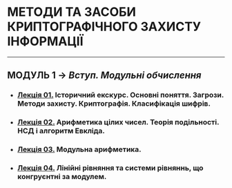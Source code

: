 # **МЕТОДИ ТА ЗАСОБИ КРИПТОГРАФІЧНОГО ЗАХИСТУ ІНФОРМАЦІЇ**
***
## **МОДУЛЬ 1** -> *Вступ. Модульні обчислення*
- ### [**Лекція 01.**](/1_LEC/Modulo_1/CIB_2022_Lec_01_.pdf) Історичний екскурс. Основні поняття. Загрози. Методи захисту. Криптографія. Класифікація шифрів.
- ### [**Лекція 02.**](/1_LEC/Modulo_1/CIB_2022_Lec_02_.pdf) Арифметика цілих чисел. Теорія подільності. НСД і алгоритм Евкліда.
- ### [**Лекція 03.**](/1_LEC/Modulo_1/CIB_2022_Lec_03_.pdf) Модульна арифметика.
- ### [**Лекція 04.**](/1_LEC/Modulo_1/CIB_2022_Lec_04_.pdf) Лінійні рівняння та системи рівняннь, що конгруєнтні за модулем.

